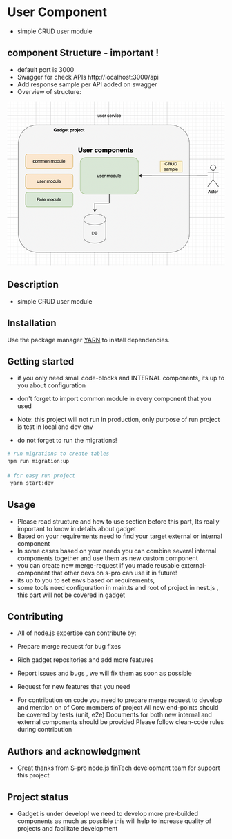 # User Component
- simple CRUD user module

## component Structure - important !
- default port is 3000
- Swagger for check APIs http://localhost:3000/api
- Add response sample per API added on swagger 
- Overview of structure: 

![Structures overview](assets/read-md-user.png)


## Description
- simple CRUD user module
## Installation

Use the package manager [YARN](https://yarnpkg.com/cli/node) to install dependencies.

## Getting started

- if you only need  small code-blocks and INTERNAL components, its up to you about configuration
- don't forget to import common module in every component that you used  

- Note: this project will not run in production, 
only purpose of run project is test in local and dev env 

- do not forget to run the migrations!

```bash
# run migrations to create tables
npm run migration:up

# for easy run project 
 yarn start:dev

```

## Usage
- Please read structure and how to use section before this part,
 Its really important to know in details about gadget 
- Based on your requirements need to find your target external or internal component
- In some cases based on your needs you can combine several internal components together and use them as new custom component
- you can create new merge-request if you made reusable external-component that other devs on s-pro can use it in future!
- its up to you to set envs based on requirements, 
- some tools need configuration in main.ts and root of project in nest.js , this part will not be covered in gadget

## Contributing

- All of node.js expertise can contribute by:

- Prepare merge request for bug fixes
- Rich gadget repositories and add more features
- Report issues and bugs , we will fix them as soon as possible
- Request for new features that you need

- For contribution on code you need to prepare merge request to develop and mention on of 
Core members of project
All new end-points should be covered by tests (unit, e2e)
Documents for both new internal and external components should be provided
Please follow clean-code rules during contribution

## Authors and acknowledgment

- Great thanks from S-pro node.js finTech development team for support this project

## Project status

- Gadget is under develop! we need to develop more pre-builded components as much as possible
this will help to increase quality of projects and facilitate development  
